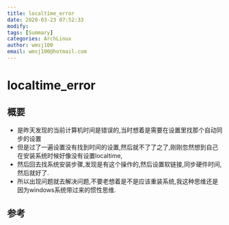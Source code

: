 ```yaml
---
title: localtime_error
date: 2020-03-23 07:52:33
modify: 
tags: [Summary]
categories: ArchLinux
author: wmsj100
email: wmsj100@hotmail.com
---
```


# localtime_error

## 概要

- 是昨天发现的当前计算机时间是错误的,当时想着是需要在设置里找那个自动同步的设置
- 但是过了一遍设置没有找到时间的设置,然后就不了了之了,刚刚忽然想到自己在安装系统时候好像没有设置localtime,
- 然后回去找系统安装步骤,发现是有这个操作的,然后设置软链接,同步硬件时间,然后就好了.
- 所以出现问题就去解决问题,不要老想着是不是应该重装系统,我这种思维还是因为windows系统带过来的惯性思维.

## 参考

